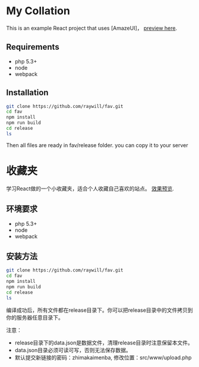 # My Collation

This is an example React project that uses [AmazeUI]， [preview here](http://fav.reactshare.cn/).
## Requirements
 * php 5.3+
 * node
 * webpack

## Installation

```sh
git clone https://github.com/raywill/fav.git
cd fav
npm install
npm run build
cd release
ls

```
Then all files are ready in fav/release folder. you can copy it to your server


# 收藏夹
学习React做的一个小收藏夹，适合个人收藏自己喜欢的站点。 [效果预览](http://fav.reactshare.cn/).
## 环境要求

 * php 5.3+
 * node
 * webpack

## 安装方法

```sh
git clone https://github.com/raywill/fav.git
cd fav
npm install
npm run build
cd release
ls

```
编译成功后，所有文件都在release目录下。你可以把release目录中的文件拷贝到你的服务器任意目录下。

注意：

 * release目录下的data.json是数据文件，清理release目录时注意保留本文件。
 * data.json目录必须可读可写，否则无法保存数据。
 * 默认提交新链接的密码：zhimakaimenba, 修改位置：src/www/upload.php

